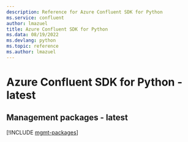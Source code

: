 ```yaml
---
description: Reference for Azure Confluent SDK for Python
ms.service: confluent
author: lmazuel
title: Azure Confluent SDK for Python
ms.data: 08/19/2022
ms.devlang: python
ms.topic: reference
ms.author: lmazuel
---
```

# Azure Confluent SDK for Python - latest

## Management packages - latest
[!INCLUDE [mgmt-packages](confluent-mgmt-index.md)]
